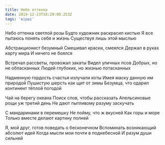 ```yaml
---
title: Небо оттенка
date: 2019-12-23T18:29:00.253Z
tags: 'вірші'
---
```


Небо оттенка светлой розы 
Будто художник раскрасил кистью
Я все пытаюсь понять себя и жизнь 
Существуя лишь этой мыслью 

Абстракционист безумный
Смешивал краски, смеялся 
Держал в руках карту мира
И ничего не боялся

Встречал рассветы, провожал закаты
Видел уличных псов
Добрых, но не обласканных 
Людей глубоких, но жизнью потасканных 

Надменную гордость счастья излучали коты
Имея маску данную им природой
Пушистую шерсть как щит от зимы
Безумца, что одарил континент тёплой погодой 

Чай на берегу океана
Поиск слов, чтобы рассказать 
Апельсиновые рощи уж третий день 
Не дают пытливому разуму заскучать 

С мандаринами в перемешку
Не пойму, что ж вкусней
Как горы и море
Только вместе делают картину полней 

Я, мой друг, готов поведать о бесконечном 
Вспоминать возникающий абсолют идей
Когда мысли мои почти в поднебесной
И разум души сильней